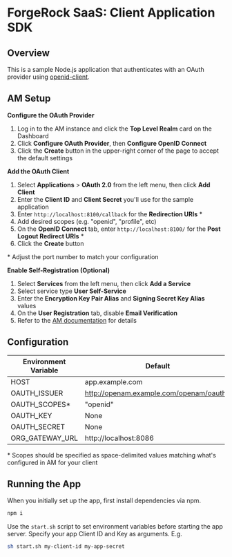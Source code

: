 # ForgeRock SaaS: Client Application SDK

## Overview

This is a sample Node.js application that authenticates with an OAuth provider using [openid-client](https://www.npmjs.com/package/openid-client).

## AM Setup

**Configure the OAuth Provider**

1.  Log in to the AM instance and click the **Top Level Realm** card on the Dashboard
1.  Click **Configure OAuth Provider**, then **Configure OpenID Connect**
1.  Click the **Create** button in the upper-right corner of the page to accept the default settings

**Add the OAuth Client**

1.  Select **Applications** > **OAuth 2.0** from the left menu, then click **Add Client**
1.  Enter the **Client ID** and **Client Secret** you'll use for the sample application
1.  Enter `http://localhost:8100/callback` for the **Redirection URIs** \*
1.  Add desired scopes (e.g. "openid", "profile", etc)
1.  On the **OpenID Connect** tab, enter `http://localhost:8100/` for the **Post Logout Redirect URIs** \*
1.  Click the **Create** button

\* Adjust the port number to match your configuration

**Enable Self-Registration (Optional)**

1.  Select **Services** from the left menu, then click **Add a Service**
1.  Select service type **User Self-Service**
1.  Enter the **Encryption Key Pair Alias** and **Signing Secret Key Alias** values
1.  On the **User Registration** tab, disable **Email Verification**
1.  Refer to the [AM documentation](https://ea.forgerock.com/docs/am/user-self-service-guide/index.html#chap-uss-implementation) for details

## Configuration

| Environment Variable | Default                                 |
| -------------------- | --------------------------------------- |
| HOST                 | app.example.com                         |
| OAUTH_ISSUER         | http://openam.example.com/openam/oauth2 |
| OAUTH_SCOPES\*       | "openid"                                |
| OAUTH_KEY            | None                                    |
| OAUTH_SECRET         | None                                    |
| ORG_GATEWAY_URL      | http://localhost:8086                   |

\* Scopes should be specified as space-delimited values matching what's configured in AM for your client

## Running the App

When you initially set up the app, first install dependencies via npm.

```bash
npm i
```

Use the `start.sh` script to set environment variables before starting the app server. Specify your app Client ID and Key as arguments. E.g.

```bash
sh start.sh my-client-id my-app-secret
```
